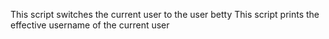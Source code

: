This script switches the current user to the user betty
This script prints the effective username of the current user
